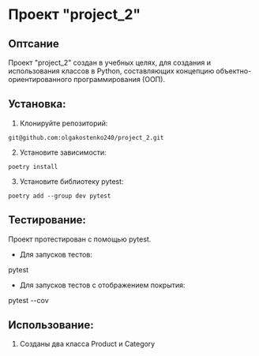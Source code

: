 # Проект "project_2"

## Оптсание

Проект "project_2" создан в учебных целях, для создания и использования классов в Python, составляющих концепцию объектно-ориентированного программирования (ООП).

## Установка:

1. Клонируйте репозиторий:
```
git@github.com:olgakostenko240/project_2.git
```

2. Установите зависимости:
```
poetry install
```

3. Установите библиотеку pytest:
```
poetry add --group dev pytest
```

## Тестирование:

Проект протестирован с помощью pytest.

* Для запусков тестов:

pytest

* Для запусков тестов с отображением покрытия:

pytest --cov

## Использование:

1. Созданы два класса Product и Category